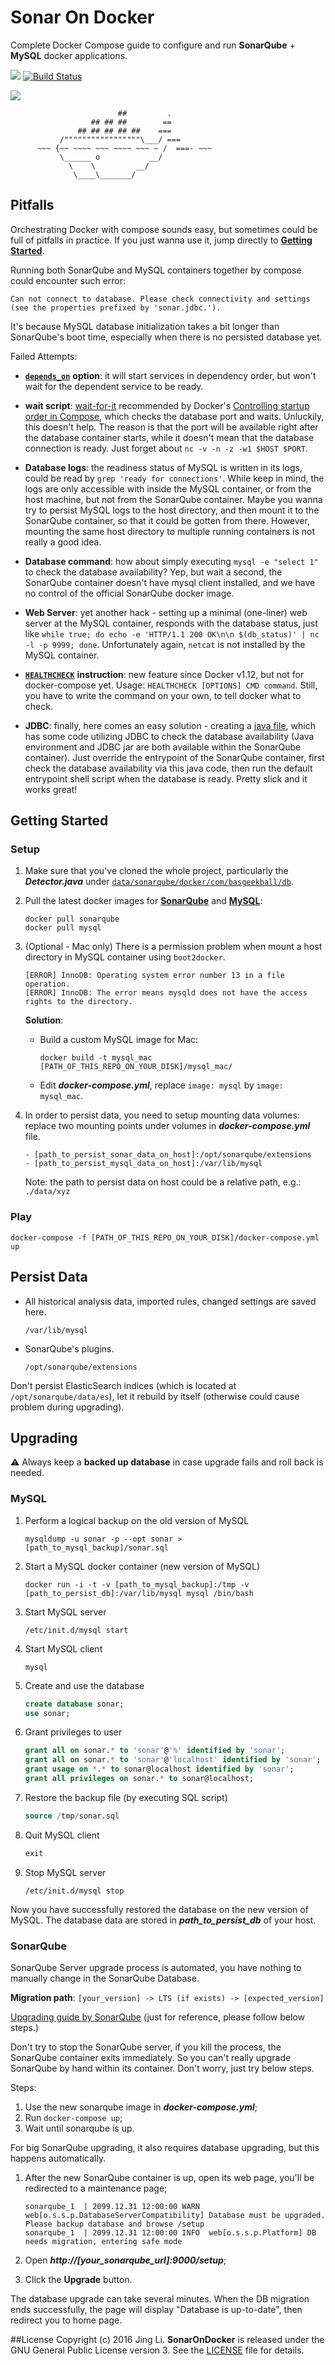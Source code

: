 # Sonar On Docker

Complete Docker Compose guide to configure and run **SonarQube** + **MySQL** docker applications.

[![](https://img.shields.io/badge/Docker%20Hub-info-blue.svg)](https://hub.docker.com/r/thyrlian/sonar/)
[![Build Status](https://travis-ci.org/thyrlian/SonarOnDocker.svg?branch=master)](https://travis-ci.org/thyrlian/SonarOnDocker)

<img src="https://github.com/thyrlian/SonarOnDocker/blob/master/Banner.png">

```
                        ##         .
                  ## ## ##        ==
               ## ## ## ## ##    ===
           /"""""""""""""""""\___/ ===
      ~~~ {~~ ~~~~ ~~~ ~~~~ ~~~ ~ /  ===- ~~~
           \______ o           __/
             \    \         __/
              \____\_______/
```

## Pitfalls

Orchestrating Docker with compose sounds easy, but sometimes could be full of pitfalls in practice.  If you just wanna use it, jump directly to [**Getting Started**](https://github.com/thyrlian/SonarOnDocker/blob/master/README.md#getting-started).

Running both SonarQube and MySQL containers together by compose could encounter such error:

```console
Can not connect to database. Please check connectivity and settings (see the properties prefixed by 'sonar.jdbc.').
```

It's because MySQL database initialization takes a bit longer than SonarQube's boot time, especially when there is no persisted database yet.

Failed Attempts:

* [**`depends_on`**](https://docs.docker.com/compose/compose-file/#/dependson) **option**: it will start services in dependency order, but won't wait for the dependent service to be ready.

* **wait script**: [wait-for-it](https://github.com/vishnubob/wait-for-it) recommended by Docker's [Controlling startup order in Compose](https://docs.docker.com/compose/startup-order/), which checks the database port and waits.  Unluckily, this doesn't help.  The reason is that the port will be available right after the database container starts, while it doesn't mean that the database connection is ready.  Just forget about `nc -v -n -z -w1 $HOST $PORT`.

* **Database logs**: the readiness status of MySQL is written in its logs, could be read by `grep 'ready for connections'`.  While keep in mind, the logs are only accessible with inside the MySQL container, or from the host machine, but not from the SonarQube container.  Maybe you wanna try to persist MySQL logs to the host directory, and then mount it to the SonarQube container, so that it could be gotten from there.  However, mounting the same host directory to multiple running containers is not really a good idea.

* **Database command**: how about simply executing `mysql -e "select 1"` to check the database availability?  Yep, but wait a second, the SonarQube container doesn't have mysql client installed, and we have no control of the official SonarQube docker image.

* **Web Server**: yet another hack - setting up a minimal (one-liner) web server at the MySQL container, responds with the database status, just like `while true; do echo -e 'HTTP/1.1 200 OK\n\n $(db_status)' | nc -l -p 9999; done`.  Unfortunately again, `netcat` is not installed by the MySQL container.

* [**`HEALTHCHECK`**](https://docs.docker.com/engine/reference/builder/#/healthcheck) **instruction**: new feature since Docker v1.12, but not for docker-compose yet.  Usage: `HEALTHCHECK [OPTIONS] CMD command`.  Still, you have to write the command on your own, to tell docker what to check.

* **JDBC**: finally, here comes an easy solution - creating a [java file](https://github.com/thyrlian/SonarOnDocker/blob/master/data/sonarqube/docker/com/basgeekball/db/Detector.java), which has some code utilizing JDBC to check the database availability (Java environment and JDBC jar are both available within the SonarQube container).  Just override the entrypoint of the SonarQube container, first check the database availability via this java code, then run the default entrypoint shell script when the database is ready.  Pretty slick and it works great!

## Getting Started

### Setup

1. Make sure that you've cloned the whole project, particularly the ***Detector.java*** under [`data/sonarqube/docker/com/basgeekball/db`](https://github.com/thyrlian/SonarOnDocker/blob/master/data/sonarqube/docker/com/basgeekball/db/Detector.java).

2. Pull the latest docker images for [**SonarQube**](https://hub.docker.com/_/sonarqube/) and [**MySQL**](https://hub.docker.com/_/mysql/):

    ```console
    docker pull sonarqube
    docker pull mysql
    ```

3. (Optional - Mac only) There is a permission problem when mount a host directory in MySQL container using `boot2docker`.

    ```console
    [ERROR] InnoDB: Operating system error number 13 in a file operation.
    [ERROR] InnoDB: The error means mysqld does not have the access rights to the directory.
    ```

    **Solution**:

    * Build a custom MySQL image for Mac:

        ```console
        docker build -t mysql_mac [PATH_OF_THIS_REPO_ON_YOUR_DISK]/mysql_mac/
        ```

    * Edit ***docker-compose.yml***, replace `image: mysql` by `image: mysql_mac`.

4. In order to persist data, you need to setup mounting data volumes: replace two mounting points under volumes in ***docker-compose.yml*** file.

    ```
    - [path_to_persist_sonar_data_on_host]:/opt/sonarqube/extensions
    - [path_to_persist_mysql_data_on_host]:/var/lib/mysql
    ```

    Note: the path to persist data on host could be a relative path, e.g.: `./data/xyz`

### Play

```console
docker-compose -f [PATH_OF_THIS_REPO_ON_YOUR_DISK]/docker-compose.yml up
```

## Persist Data

* All historical analysis data, imported rules, changed settings are saved here.

    ```
    /var/lib/mysql
    ```

* SonarQube's plugins.

    ```
    /opt/sonarqube/extensions
    ```

Don't persist ElasticSearch indices (which is located at `/opt/sonarqube/data/es`), let it rebuild by itself (otherwise could cause problem during upgrading).

## Upgrading

⚠ Always keep a **backed up database** in case upgrade fails and roll back is needed.

### MySQL

1. Perform a logical backup on the old version of MySQL

    ```console
    mysqldump -u sonar -p --opt sonar > [path_to_mysql_backup]/sonar.sql
    ```

2. Start a MySQL docker container (new version of MySQL)

    ```console
    docker run -i -t -v [path_to_mysql_backup]:/tmp -v [path_to_persist_db]:/var/lib/mysql mysql /bin/bash
    ```

3. Start MySQL server

    ```console
    /etc/init.d/mysql start
    ```

4. Start MySQL client

    ```console
    mysql
    ```

5. Create and use the database

    ```sql
    create database sonar;
    use sonar;
    ```

6. Grant privileges to user

    ```sql
    grant all on sonar.* to 'sonar'@'%' identified by 'sonar';
    grant all on sonar.* to 'sonar'@'localhost' identified by 'sonar';
    grant usage on *.* to sonar@localhost identified by 'sonar';
    grant all privileges on sonar.* to sonar@localhost;
    ```

7. Restore the backup file (by executing SQL script)

    ```sql
    source /tmp/sonar.sql
    ```

8. Quit MySQL client

    ```sql
    exit
    ```

9. Stop MySQL server

    ```console
    /etc/init.d/mysql stop
    ```

Now you have successfully restored the database on the new version of MySQL.  The database data are stored in ***path_to_persist_db*** of your host.

### SonarQube

SonarQube Server upgrade process is automated, you have nothing to manually change in the SonarQube Database.

**Migration path**: `[your_version] -> LTS (if exists) -> [expected_version]`

[Upgrading guide by SonarQube](http://docs.sonarqube.org/display/SONAR/Upgrading) (just for reference, please follow below steps.)

Don't try to stop the SonarQube server, if you kill the process, the SonarQube container exits immediately.  So you can't really upgrade SonarQube by hand within its container.  Don't worry, just try below steps.

Steps:

1. Use the new sonarqube image in ***docker-compose.yml***;
2. Run `docker-compose up`;
3. Wait until sonarqube is up.

For big SonarQube upgrading, it also requires database upgrading, but this happens automatically.

1. After the new SonarQube container is up, open its web page, you'll be redirected to a maintenance page;

    ```console
    sonarqube_1  | 2099.12.31 12:00:00 WARN  web[o.s.s.p.DatabaseServerCompatibility] Database must be upgraded. Please backup database and browse /setup
    sonarqube_1  | 2099.12.31 12:00:00 INFO  web[o.s.s.p.Platform] DB needs migration, entering safe mode
    ```

2. Open ***http://[your_sonarqube_url]:9000/setup***;

3. Click the **Upgrade** button.

The database upgrade can take several minutes.  When the DB migration ends successfully, the page will display "Database is up-to-date", then redirect you to home page.

##License
Copyright (c) 2016 Jing Li. **SonarOnDocker** is released under the GNU General Public License version 3. See the [LICENSE](https://github.com/thyrlian/SonarOnDocker/blob/master/LICENSE) file for details.
